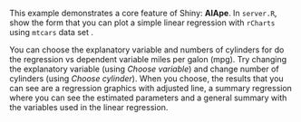 This example demonstrates a core feature of Shiny: **AlApe**. In `server.R`, show the form that you can plot a 
simple linear regression with `rCharts` using `mtcars` data set . 

You can choose the explanatory variable and numbers of cylinders for do 
the regression vs dependent variable miles per galon (mpg). Try changing the explanatory variable (using *Choose 
variable*) and change number of cylinders (using *Choose cylinder*). When you choose, the results that you can see 
are a regression graphics with adjusted line, a summary regression where you can see the estimated parameters and 
a general summary with the variables used in the linear regression.  

